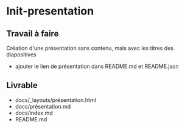 # Init-presentation
## Travail à faire
Création d'une présentation sans contenu, mais avec les titres des diapositives
- ajouter le lien de présentation dans README.md et README.json

## Livrable
- docs/_layouts/présentation.html
- docs/présentation.md
- docs/index.md
- README.md